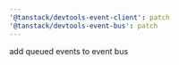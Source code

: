 ```yaml
---
'@tanstack/devtools-event-client': patch
'@tanstack/devtools-event-bus': patch
---
```


add queued events to event bus

